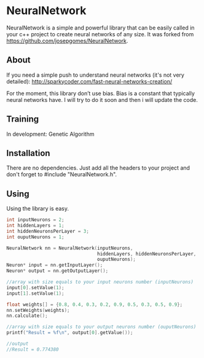# NeuralNetwork
NeuralNetwork is a simple and powerful library that can be easily
called in your c++ project to create neural networks of any size. It
was forked from https://github.com/josepgomes/NeuralNetwork.

## About

If you need a simple push to understand neural networks (it's not very
detailed): http://sparkycoder.com/fast-neural-networks-creation/

For the moment, this library don’t use bias. Bias is a constant that
typically neural networks have. I will try to do it soon and then i
will update the code.

## Training

In development: Genetic Algorithm

## Installation

There are no dependencies. Just add all the headers to your project
and don't forget to #include "NeuralNetwork.h".

## Using

Using the library is easy.

```c
int inputNeurons = 2;
int hiddenLayers = 1;
int hiddenNeuronsPerLayer = 3;
int ouputNeurons = 1;

NeuralNetwork nn = NeuralNetwork(inputNeurons,
                                 hiddenLayers, hiddenNeuronsPerLayer,
                                 ouputNeurons);
Neuron* input = nn.getInputLayer();
Neuron* output = nn.getOutputLayer();

//array with size equals to your input neurons number (inputNeurons)
input[0].setValue(1);
input[1].setValue(1);

float weights[] = {0.8, 0.4, 0.3, 0.2, 0.9, 0.5, 0.3, 0.5, 0.9};
nn.setWeights(weights);
nn.calculate();

//array with size equals to your output neurons number (ouputNeurons)
printf("Result = %f\n", output[0].getValue());

//output
//Result = 0.774380
```
